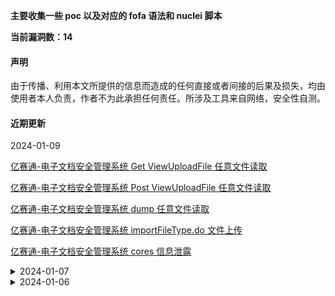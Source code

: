 
**主要收集一些 poc 以及对应的 fofa 语法和 nuclei 脚本**

**当前漏洞数：14**

#### 声明
由于传播、利用本文所提供的信息而造成的任何直接或者间接的后果及损失，均由使用者本人负责，作者不为此承担任何责任。所涉及工具来自网络，安全性自测。

#### 近期更新

<summary> 2024-01-09</summary>
<p><a href="#/Esafenet?id=亿赛通-电子文档安全管理系统-get-viewuploadfile-任意文件读取">
亿赛通-电子文档安全管理系统 Get ViewUploadFile 任意文件读取</a></p>
<p><a href="#/Esafenet?id=亿赛通-电子文档安全管理系统-post-viewuploadfile-任意文件读取">
亿赛通-电子文档安全管理系统 Post ViewUploadFile 任意文件读取</a></ps>
<p><a href="#/Esafenet?id=亿赛通-电子文档安全管理系统-dump-任意文件读取">
亿赛通-电子文档安全管理系统 dump 任意文件读取</a></p>
<p><a href="#/Esafenet?id=亿赛通-电子文档安全管理系统-importfiletypedo-文件上传">
亿赛通-电子文档安全管理系统 importFileType.do 文件上传</a></p>
<p><a href="#/Esafenet?id=亿赛通-电子文档安全管理系统-cores-信息泄露">
亿赛通-电子文档安全管理系统 cores 信息泄露</a></p>

<details>
    <summary> 2024-01-07</summary>
    <p><a href="#/Yonyou?id=用友-crm-help2-任意文件读取">
    用友 CRM help2 任意文件读取</a></p>
    <p><a href="#/Yonyou?id=用友-crm-solr-信息泄露">
    用友 CRM solr 信息泄露</a></ps>
    <p><a href="#/Yonyou?id=用友-crm-crmdebug-信息泄露">
    用友 CRM crmdebug 信息泄露</a></p>
    <p><a href="#/Yonyou?id=用友-crm-逻辑漏洞直接登录后台">
    用友 CRM 逻辑漏洞直接登录后台</a></p>
    <p><a href="#/OfficeWeb365?id=officeweb365-pic-任意文件读取">
    OfficeWeb365 Pic 任意文件读取</a></p>
    <p><a href="#/OfficeWeb365?id=officeweb365-savedraw-任意文件上传">
    OfficeWeb365 SaveDraw 任意文件上传</a></p>
</details>

<details>
    <summary> 2024-01-06</summary>
    <p><a href="#/Hikvision?id=海康威视ip网络对讲广播系统任意文件下载-cve-2023-6893">
    海康威视IP网络对讲广播系统任意文件下载 CVE-2023-6893</a></p>
    <p><a href="#/Hikvision?id=海康威视ip网络对讲广播系统-pingphp-命令执行-cve-2023-6895">
    海康威视IP网络对讲广播系统-pingphp-命令执行-cve-2023-6895</a></p>
    <p><a href="#/JiusiOA?id=九思oa-任意文件读取-wapdo">
    九思oa-任意文件读取-wapdo</a></p>
</details>
